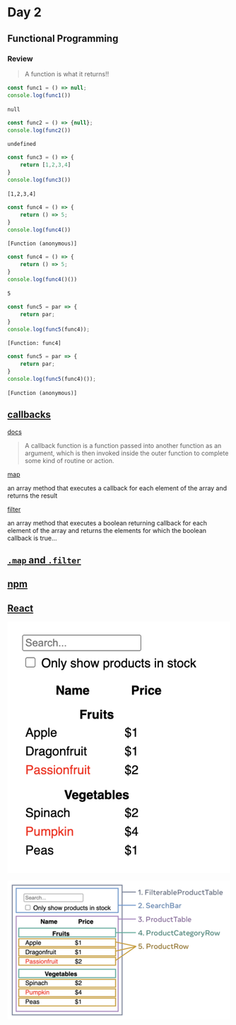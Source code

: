 # Day 2


## Functional Programming


### Review


> A function is what it returns!!


```javascript
const func1 = () => null;
console.log(func1())
```
`null`
<!-- .element: class="fragment" data-fragment-index="1" -->


```javascript
const func2 = () => {null};
console.log(func2())
```
`undefined`
<!-- .element: class="fragment" data-fragment-index="1" -->


```javascript
const func3 = () => {
    return [1,2,3,4]
}
console.log(func3())
```
`[1,2,3,4]`
<!-- .element: class="fragment" data-fragment-index="1" -->


```javascript
const func4 = () => {
    return () => 5;
}
console.log(func4())
```
`[Function (anonymous)]`
<!-- .element: class="fragment" data-fragment-index="1" -->

```javascript
const func4 = () => {
    return () => 5;
}
console.log(func4()())
```
<!-- .element: class="fragment" data-fragment-index="2" -->
`5`
<!-- .element: class="fragment" data-fragment-index="3" -->


```javascript
const func5 = par => {
    return par;
}
console.log(func5(func4));
```
`[Function: func4]`
<!-- .element: class="fragment" data-fragment-index="1" -->

```javascript
const func5 = par => {
    return par;
}
console.log(func5(func4)());
```
<!-- .element: class="fragment" data-fragment-index="2" -->
`[Function (anonymous)]`
<!-- .element: class="fragment" data-fragment-index="3" -->



## [callbacks](https://github.com/tmax818/mern_march24/blob/main/lectures/02day/demos/callbacks.js)

[docs](https://developer.mozilla.org/en-US/docs/Glossary/Callback_function)

>A callback function is a function passed into another function as an argument, which is then invoked inside the outer function to complete some kind of routine or action.
<!-- .element: class="fragment" data-fragment-index="2" -->


[map](https://developer.mozilla.org/en-US/docs/Web/JavaScript/Reference/Global_Objects/Array/map)

an array method that executes a callback for each element of the array and returns the result
<!-- .element: class="fragment" data-fragment-index="2" -->


[filter](https://developer.mozilla.org/en-US/docs/Web/JavaScript/Reference/Global_Objects/Array/filter)

an array method that executes a boolean returning callback for each element of the array and returns the elements for which the boolean callback is true...
<!-- .element: class="fragment" data-fragment-index="2" -->






## [`.map` and `.filter`](https://github.com/tmax818/mern_march24/blob/main/lectures/02day/demos/mapAndFilter.js)



## [npm](https://www.npmjs.com/)



## [React](https://react.dev/)


![](../../reveal/images/s_thinking-in-react_ui.png)


![](../../reveal/images/s_thinking-in-react_ui_outline.png)







